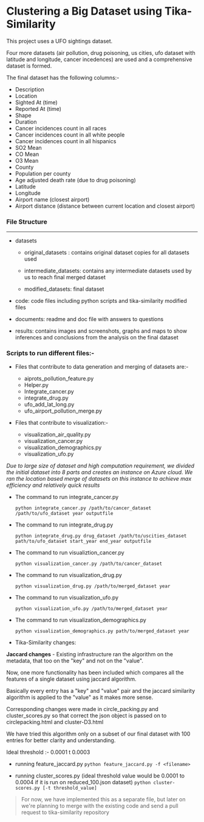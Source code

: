 # Clustering a Big Dataset using Tika-Similarity

This project uses a UFO sightings dataset.

Four more datasets (air pollution, drug poisoning, us cities, ufo dataset with latitude and longitude, cancer incedences) are used and a comprehensive dataset is formed.

The final dataset has the following columns:-

  * Description
  * Location
  * Sighted At (time)
  * Reported At (time)
  * Shape
  * Duration
  * Cancer incidences count in all races
  * Cancer incidences count in all white people
  * Cancer incidences count in all hispanics
  * SO2 Mean
  * CO Mean
  * O3 Mean
  * County
  * Population per county
  * Age adjusted death rate (due to drug poisoning)
  * Latitude
  * Longitude
  * Airport name (closest airport)
  * Airport distance (distance between current location and closest airport)

  ### File Structure
  ---
  - datasets
  	
    - original_datasets : contains original dataset copies for all datasets used
   
    - intermediate_datasets: contains any intermediate datasets used by us to reach final merged dataset

    - modified_datasets: final dataset

  - code: code files including python scripts and tika-similarity modified files

  - documents: readme and doc file with answers to questions

  - results: contains images and screenshots, graphs and maps to show inferences and conclusions from the analysis on the final dataset
  
  ### Scripts to run different files:-

- Files that contribute to data generation and merging of datasets are:-

  - aiprots_pollution_feature.py
  - Helper.py
  - Integrate_cancer.py 
  - integrate_drug.py
  - ufo_add_lat_long.py
  - ufo_airport_pollution_merge.py

- Files that contribute to visualization:-

  - visualization_air_quality.py
  - visualization_cancer.py
  - visualization_demographics.py
  - visualization_ufo.py

*Due to large size of dataset and high computation requirement, we divided the initial dataset into 8 parts and creates an instance on Azure cloud. We ran the location based merge of datasets on this instance to achieve max efficiency and relatively quick results*

- The command to run integrate_cancer.py

  `python integrate_cancer.py /path/to/cancer_dataset /path/to/ufo_dataset year outputfile`

- The command to run integrate_drug.py

  `python integrate_drug.py drug_dataset /path/to/uscities_dataset path/to/ufo_dataset start_year end_year outputfile`

 - The command to run visualiztion_cancer.py 

   `python visualization_cancer.py /path/to/cancer_dataset`

 - The command to run visualization_drug.py

   `python visualization_drug.py /path/to/merged_dataset year`

 - The command to run visualization_ufo.py
   
   `python visualization_ufo.py /path/to/merged_dataset year`

 - The command to run visualization_demographics.py
   
   `python visualization_demographics.py path/to/merged_dataset year`

 - Tika-Similarity changes:
 	
  **Jaccard changes** - Existing infrastructure ran the algorithm on the metadata, that too on the "key" and not on the "value". 

Now, one more functionality has been included which compares all the features of a single dataset using jaccard algorithm. 

Basically every entry has a "key" and "value" pair and the jaccard similarity algorithm is applied to the "value" as it makes more sense. 

Corresponding changes were made in circle_packing.py and cluster_scores.py so that correct the json object is passed on to circlepacking.html and cluster-D3.html

We have tried this algorithm only on a subset of our final dataset with 100 entries for better clarity and understanding. 

Ideal threshold :- 0.0001 t 0.0003

- running feature_jaccard.py
  `python feature_jaccard.py -f <filename>`

- running cluster_scores.py (ideal threshold value would be 0.0001 to 0.0004 if it is run on reduced_100.json dataset)
  `python cluster-scores.py [-t threshold_value]`

> For now, we have implemented this as a separate file, but later on we're planning to merge with the existing code and send a pull request to tika-similarity repository

